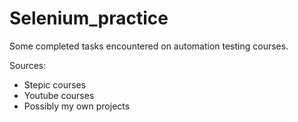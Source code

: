 # Selenium_practice
Some completed tasks encountered on automation testing courses.

Sources:
- Stepic courses
- Youtube courses
- Possibly my own projects

